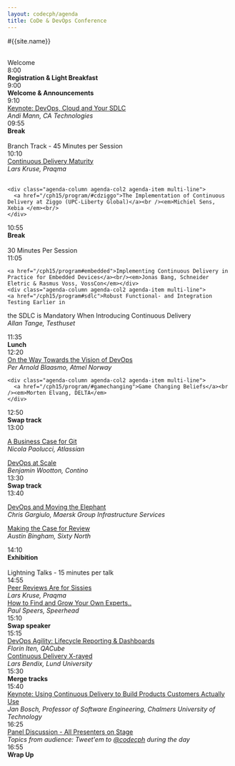 ```yaml
---
layout: codecph/agenda
title: CoDe & DevOps Conference
---
```

#{{site.name}}

<div class="container">
  <div class="agenda-row">
    <div class="agenda-column agenda-column-time">&nbsp;</div>
    <div class="agenda-column agenda-1col agenda-header-item">Welcome</div>
  </div>

  <div class="agenda-row">
    <div class="agenda-column agenda-column-time timestamp">8:00</div>
    <div class="agenda-column agenda-1col agenda-item"><strong>Registration &amp; Light Breakfast</strong></div>
  </div>

  <div class="agenda-row">
    <div class="agenda-column agenda-column-time timestamp">9:00</div>
    <div class="agenda-column agenda-1col agenda-item">
      <strong>Welcome &amp; Announcements</strong><br /><em></em>
    </div>
  </div>

  <div class="agenda-row">
    <div class="agenda-column agenda-column-time timestamp">9:10</div>
    <div class="agenda-column agenda-1col agenda-item">
      <a href="/cph15/program/#devops">Keynote: DevOps, Cloud and Your SDLC</a><br />
      <em>Andi Mann, CA Technologies</em>
    </div>
  </div>

  <div class="agenda-row">
    <div class="agenda-column agenda-column-time timestamp">09:55</div>
    <div class="agenda-column agenda-1col agenda-break"><strong>Break</strong></div>
  </div>

  <div class="agenda-row">
    <div class="agenda-column agenda-column-time">&nbsp;</div>
    <div class="agenda-column agenda-1col agenda-header-item">Branch Track - 45 Minutes per Session</div>
  </div>

  <div class="agenda-row">
    <div class="agenda-column agenda-column-time timestamp">10:10</div>
    <div class="agenda-column agenda-col2 agenda-item multi-line">
      <a href="/cph15/program/#cdmaturity">Continuous Delivery Maturity</a><br /><em>Lars Kruse, Praqma</em><br/>&nbsp;
    </div>

    <div class="agenda-column agenda-col2 agenda-item multi-line">
      <a href="/cph15/program/#cdziggo">The Implementation of Continuous Delivery at Ziggo (UPC-Liberty Global)</a><br /><em>Michiel Sens, Xebia </em><br/>
    </div>
  </div>

  <div class="agenda-row">
    <div class="agenda-column agenda-column-time timestamp">10:55</div>
    <div class="agenda-column agenda-1col agenda-break"><strong>Break</strong></div>
  </div>

<div class="agenda-row">
  <div class="agenda-column agenda-column-time">&nbsp;</div>
  <div class="agenda-column agenda-1col agenda-header-item">30 Minutes Per Session</div>
</div>

  <div class="agenda-row">
    <div class="agenda-column agenda-column-time timestamp">11:05</div>
    <div class="agenda-column agenda-col2 agenda-item multi-line">

    <a href="/cph15/program#embedded">Implementing Continuous Delivery in Practice for Embedded Devices</a><br/><em>Jonas Bang, Schneider Eletric & Rasmus Voss, VossCon</em></div>
    <div class="agenda-column agenda-col2 agenda-item multi-line">
    <a href="/cph15/program#sdlc">Robust Functional- and Integration Testing Earlier in
 the SDLC is Mandatory When Introducing Continuous Delivery</a><br/><em>Allan Tange, Testhuset</em></div>
  </div>

  <div class="agenda-row">
    <div class="agenda-column agenda-column-time timestamp">11:35</div>
    <div class="agenda-column agenda-1col agenda-break"><strong>Lunch</strong></div>
  </div>

  <div class="agenda-row">
    <div class="agenda-column agenda-column-time timestamp">12:20</div>
    <div class="agenda-column agenda-col2 agenda-item multi-line">
      <a href="/cph15/program/#vision"> On the Way Towards the Vision of DevOps</a><br /><em>Per Arnold Blaasmo, Atmel Norway</em>
    </div>

    <div class="agenda-column agenda-col2 agenda-item multi-line">
      <a href="/cph15/program/#gamechanging">Game Changing Beliefs</a><br /><em>Morten Elvang, DELTA</em>
    </div>
  </div>

  <div class="agenda-row">
    <div class="agenda-column agenda-column-time timestamp">12:50</div>
    <div class="agenda-column agenda-1col agenda-break"><strong>Swap track</strong></div>
  </div>

<div class="agenda-row">
  <div class="agenda-column agenda-column-time timestamp">13:00</div>
  <div class="agenda-column agenda-col2 agenda-item multi-line">

  <a href="/cph15/program#git">A Business Case for Git</a><br/><em>Nicola Paolucci, Atlassian</em></div>
  <div class="agenda-column agenda-col2 agenda-item multi-line">
  <a href="/cph15/program#scale">DevOps at Scale</a><br/><em>Benjamin Wootton, Contino</em></div>
</div>

<div class="agenda-row">
  <div class="agenda-column agenda-column-time timestamp">13:30</div>
  <div class="agenda-column agenda-1col agenda-break"><strong>Swap track</strong></div>
</div>

<div class="agenda-row">
  <div class="agenda-column agenda-column-time timestamp">13:40</div>
  <div class="agenda-column agenda-col2 agenda-item multi-line">

  <a href="/cph15/program#elephant">DevOps and Moving the Elephant</a><br/><em>Chris Gargiulo, Maersk Group Infrastructure Services</em></div>
  <div class="agenda-column agenda-col2 agenda-item multi-line">

  <a href="/cph15/program#making">Making the Case for Review</a><br/><em>Austin Bingham, Sixty North</em></div>
</div>

  <div class="agenda-row">
    <div class="agenda-column agenda-column-time timestamp">14:10</div>
    <div class="agenda-column agenda-1col agenda-break"><strong>Exhibition</strong></div>
  </div>

  <div class="agenda-row">
    <div class="agenda-column agenda-column-time">&nbsp;</div>
    <div class="agenda-column agenda-1col agenda-header-item">Lightning Talks - 15 minutes per talk</div>
  </div>  

  <div class="agenda-row">
    <div class="agenda-column agenda-column-time timestamp">14:55</div>
    <div class="agenda-column agenda-col2 agenda-item multi-line"><a href="/cph15/program/#sissies">Peer Reviews Are for Sissies</a><br /><em>Lars Kruse, Praqma</em></div>
    <div class="agenda-column agenda-col2 agenda-item multi-line"><a href="/cph15/program/#howto">How to Find and Grow Your Own Experts..</a><br /><em>Paul Speers, Speerhead</em></div>
  </div>

  <div class="agenda-row">
    <div class="agenda-column agenda-column-time timestamp">15:10</div>
    <div class="agenda-column agenda-1col agenda-break"><strong>Swap speaker</strong></div>
  </div>

  <div class="agenda-row">
    <div class="agenda-column agenda-column-time timestamp">15:15</div>
    <div class="agenda-column agenda-col2 agenda-item multi-line"><a href="/cph15/program/#agility">DevOps Agility: Lifecycle Reporting & Dashboards</a><br/><em>Florin Iten, QACube</em></div>
    <div class="agenda-column agenda-col2 agenda-item multi-line"><a href="/cph15/program/#xrayed">Continuous Delivery X-rayed<br /></a><em>Lars Bendix, Lund University</em></div>
  </div>

  <div class="agenda-row">
    <div class="agenda-column agenda-column-time timestamp">15:30</div>
    <div class="agenda-column agenda-1col agenda-break"><strong>Merge tracks</strong></div>
  </div>

<div class="agenda-row">
  <div class="agenda-column agenda-column-time timestamp">15:40</div>
  <div class="agenda-column agenda-1col agenda-item">
    <a href="/cph15/program/#usingcd">Keynote: Using Continuous Delivery to Build Products Customers Actually Use</a><br />
    <em>Jan Bosch, Professor of Software Engineering, Chalmers University of Technology</em>
  </div>
</div>

<div class="agenda-row">
  <div class="agenda-column agenda-column-time timestamp">16:25</div>

  <div class="agenda-column agenda-1col agenda-item"><a href="/cph15/program/#panel">Panel Discussion - All Presenters on Stage</a><br/><em>Topics from audience: Tweet'em to <a href="/social/tweets.html">@codecph</a> during the day</em></div>


<div class="agenda-row">
  <div class="agenda-column agenda-column-time timestamp">16:55</div>
  <div class="agenda-column agenda-1col agenda-item"><strong>Wrap Up</strong></div>
</div>

